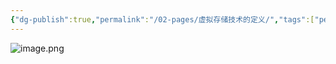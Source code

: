 ```yaml
---
{"dg-publish":true,"permalink":"/02-pages/虚拟存储技术的定义/","tags":["personal/blog"]}
---
```


![image.png](https://yelanyanyu-img-bed.oss-cn-hangzhou.aliyuncs.com/img/blog/2024/09/20240917210920.png)
